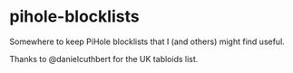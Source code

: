 # pihole-blocklists
Somewhere to keep PiHole blocklists that I (and others) might find useful.

Thanks to @danielcuthbert for the UK tabloids list.
